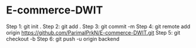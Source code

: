 # E-commerce-DWIT
Step 1: git init .
Step 2: git add .
Step 3: git commit -m <commit-message>
Step 4: git remote add origin https://github.com/ParimalPrkN/E-commerce-DWIT.git
Step 5: git checkout -b <branch-name>
Step 6: git push -u origin backend
